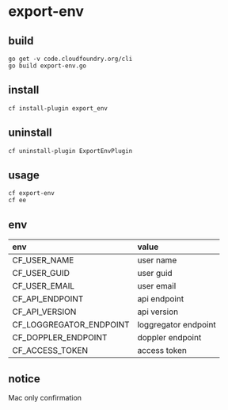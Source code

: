 # export-env

## build

```
go get -v code.cloudfoundry.org/cli
go build export-env.go
```

## install

```
cf install-plugin export_env
```


## uninstall

```
cf uninstall-plugin ExportEnvPlugin
```


## usage

```
cf export-env
cf ee
```


## env

| env | value |
|:-----|:-----|
| CF_USER_NAME | user name |
| CF_USER_GUID | user guid |
| CF_USER_EMAIL | user email |
| CF_API_ENDPOINT | api endpoint |
| CF_API_VERSION| api version |
| CF_LOGGREGATOR_ENDPOINT | loggregator endpoint |
| CF_DOPPLER_ENDPOINT | doppler endpoint |
| CF_ACCESS_TOKEN | access token |


## notice

Mac only confirmation
